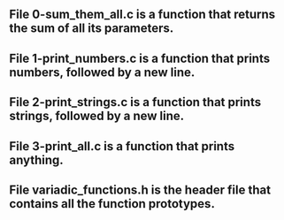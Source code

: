 ## File 0-sum_them_all.c is a function that returns the sum of all its parameters.

## File 1-print_numbers.c is a function that prints numbers, followed by a new line.

## File 2-print_strings.c is a function that prints strings, followed by a new line.

## File 3-print_all.c is a function that prints anything.

## File variadic_functions.h is the header file that contains all the function prototypes.
